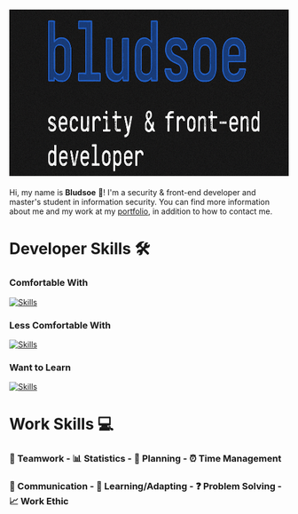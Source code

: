#### <img src="static/header.png" alt="Header" width="1300" height="300">

Hi, my name is **Bludsoe** 👋! I'm a security & front-end developer and master's student in information security. You can find more information about me and my work at my [portfolio](https://bludsoee.github.io/), in addition to how to contact me.

# Developer Skills 🛠️
### Comfortable With
[![Skills](https://skillicons.dev/icons?i=python,java,html,css,js,ts,react,scss,md,git,sqlite&perline=4)](https://skillicons.dev)

### Less Comfortable With
[![Skills](https://skillicons.dev/icons?i=c,latex,mysql&perline=4)](https://skillicons.dev)

### Want to Learn
[![Skills](https://skillicons.dev/icons?i=cpp,discordjs,cs,nextjs,jodejs,rust,swift,unity,unreal&perline=5)](https://skillicons.dev)

# Work Skills 💻
### 👥 Teamwork - 📊 Statistics - 📅 Planning - ⏰ Time Management

### 💬 Communication - 🔎 Learning/Adapting - ❓ Problem Solving - 📈 Work Ethic

